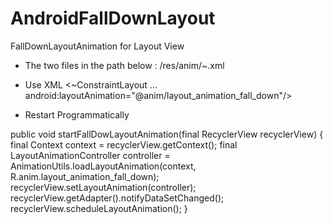 # AndroidFallDownLayout
FallDownLayoutAnimation for Layout View

- The two files in the path below
 : /res/anim/~.xml

- Use XML
  <~ConstraintLayout
    ...
    android:layoutAnimation="@anim/layout_animation_fall_down"/>
  
- Restart Programmatically
  
public void startFallDowLayoutAnimation(final RecyclerView recyclerView) {
	final Context context = recyclerView.getContext();
	final LayoutAnimationController controller =
			AnimationUtils.loadLayoutAnimation(context, R.anim.layout_animation_fall_down);
	recyclerView.setLayoutAnimation(controller);
	recyclerView.getAdapter().notifyDataSetChanged();
	recyclerView.scheduleLayoutAnimation();
}
